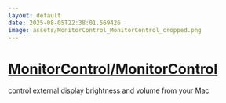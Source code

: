 ```yaml
---
layout: default
date: 2025-08-05T22:38:01.569426
image: assets/MonitorControl_MonitorControl_cropped.png
---
```


# [MonitorControl/MonitorControl](https://github.com/MonitorControl/MonitorControl)

control external display brightness and volume from your Mac
